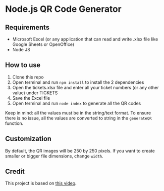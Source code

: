 # Node.js QR Code Generator

## Requirements

- Microsoft Excel (or any application that can read and write .xlsx file like Google Sheets or OpenOffice)
- Node JS

## How to use

1. Clone this repo
1. Open terminal and run `npm install` to install the 2 dependencies
1. Open the tickets.xlsx file and enter all your ticket numbers (or any other value) under TICKETS
1. Save the Excel file
1. Open terminal and run `node index` to generate all the QR codes

Keep in mind: all the values must be in the string/text format. To ensure there is no issue, all the values are converted to string in the `generateQR` function.

## Customization

By default, the QR images will be 250 by 250 pixels. If you want to create smaller or bigger file dimensions, change `width`.

## Credit

This project is based on [this video](https://www.youtube.com/watch?v=UjJSJAMcD44).
